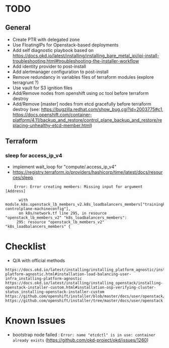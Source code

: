 # TODO

## General

* Create PTR with delegated zone
* Use FloatingIPs for Openstack-based deployments
* Add self diagnostic playbook based on https://docs.okd.io/latest/installing/installing_bare_metal_ipi/ipi-install-troubleshooting.html#troubleshooting-the-installer-workflow
* Add identity provider to post-install
* Add alertmanager configuration to post-install
* Remove redundancy in variables files of terraform modules (explore terragrunt ?)
* Use vault for S3 ignition files
* Add/Remove nodes from openshift using oc tool before terraform destroy
* Add/Remove [master] nodes from etcd gracefully before terraform destroy (see: https://bugzilla.redhat.com/show_bug.cgi?id=2003775#c1, https://docs.openshift.com/container-platform/4.11/backup_and_restore/control_plane_backup_and_restore/replacing-unhealthy-etcd-member.html)

## Terraform

### sleep for access_ip_v4

* implement wait_loop for "compute/.access_ip_v4"
* https://registry.terraform.io/providers/hashicorp/time/latest/docs/resources/sleep
```
    Error: Error creating members: Missing input for argument [Address]

      with module.k8s.openstack_lb_members_v2.k8s_loadbalancers_members["trainingk8s-controlplane-machineconfig"],
      on k8s/network.tf line 295, in resource "openstack_lb_members_v2" "k8s_loadbalancers_members":
     295: resource "openstack_lb_members_v2" "k8s_loadbalancers_members" {
```

# Checklist
* Q/A with official methods
```
https://docs.okd.io/latest/installing/installing_platform_agnostic/installing-platform-agnostic.html#installation-load-balancing-user-infra_installing-platform-agnostic
https://docs.okd.io/latest/installing/installing_openstack/installing-openstack-installer-custom.html#installation-osp-verifying-cluster-status_installing-openstack-installer-custom
https://github.com/openshift/installer/blob/master/docs/user/openstack/install_upi.md
https://github.com/openshift/installer/tree/master/docs/user/openstack
```

# Known Issues
* bootstrap node failed : `Error: name "etcdctl" is in use: container already exists` (https://github.com/okd-project/okd/issues/1260)
